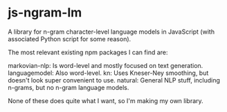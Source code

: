 # js-ngram-lm

A library for n-gram character-level language models in JavaScript (with
associated Python script for some reason).

The most relevant existing npm packages I can find are:

markovian-nlp: Is word-level and mostly focused on text generation.
languagemodel: Also word-level.
kn: Uses Kneser-Ney smoothing, but doesn't look super convenient to use.
natural: General NLP stuff, including n-grams, but no n-gram language models.

None of these does quite what I want, so I'm making my own library.
